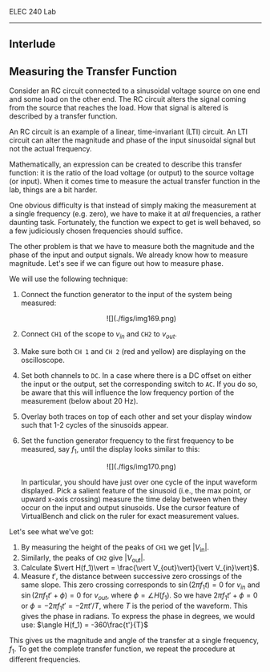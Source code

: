 ELEC 240 Lab

------------------------------------------------------------------------

Interlude
---------

Measuring the Transfer Function
-------------------------------

Consider an RC circuit connected to a sinusoidal voltage source on one end and
some load on the other end. The RC circuit alters the signal coming from the
source that reaches the load. How that signal is altered is described by a
transfer function.

An RC circuit is an example of a linear, time-invariant (LTI) circuit.  An LTI
circuit can alter the magnitude and phase of the input sinusoidal signal but
not the actual frequency.

Mathematically, an expression can be created to describe this transfer
function: it is the ratio of the load voltage (or output) to the source voltage
(or input). When it comes time to measure the actual transfer function in the
lab, things are a bit harder.

One obvious difficulty is that instead of simply making the measurement at a
single frequency (e.g. zero), we have to make it at *all* frequencies, a rather
daunting task. Fortunately, the function we expect to get is well behaved, so a
few judiciously chosen frequencies should suffice.

The other problem is that we have to measure both the magnitude and the phase
of the input and output signals. We already know how to measure magnitude.
Let's see if we can figure out how to measure phase.

We will use the following technique:

1.  Connect the function generator to the input of the system being
    measured:

    <center>
    ![](./figs/img169.png)
    </center>

2.  Connect `CH1` of the scope to $v_{in}$ and `CH2` to $v_{out}$.

3.  Make sure both `CH 1` and `CH 2` (red and yellow) are displaying on the
    oscilloscope.

4.  Set both channels to `DC`. In a case where there is a DC offset on either
    the input or the output, set the corresponding switch to `AC`. If you do
    so, be aware that this will influence the low frequency portion of the
    measurement (below about 20 Hz).

5.  Overlay both traces on top of each other and set your display window such
    that 1-2 cycles of the sinusoids appear.

6.  Set the function generator frequency to the first frequency to be
    measured, say $f_1$, until the display looks similar to this:

    <center>
    ![](./figs/img170.png)
    </center>

    In particular, you should have just over one cycle of the input waveform
    displayed. Pick a salient feature of the sinusoid (i.e., the max point, or
    upward x-axis crossing) measure the time delay between when they occur on
    the input and output sinusoids. Use the cursor feature of VirtualBench and
    click on the ruler for exact measurement values.

Let's see what we've got:

1.  By measuring the height of the peaks of `CH1` we get
    $\vert V_\text{in}\vert$.
2.  Similarly, the peaks of `CH2` give
    $\vert V_\text{out}\vert$.
3.  Calculate $\vert H(f_1)\vert = \frac{\vert
    V_{out}\vert}{\vert V_{in}\vert}$.
4.  Measure $t'$, the distance between successive zero crossings of
    the same slope. This zero crossing corresponds to $\sin(2\pi
    f_1 t)=0$ for $v_{in}$ and $\sin(2\pi f_1 t' +
    \phi)=0$ for $v_{out}$, where $\phi = \angle H(f_1)$.
    So we have $2\pi f_1 t' + \phi = 0$ or $\phi = -2\pi f_1
    t' = -2\pi t'/T$, where $T$ is the period of the waveform.
    This gives the phase in radians. To express the phase in degrees, we
    would use: $\angle H(f_1) = -360\frac{t'}{T}$

This gives us the magnitude and angle of the transfer at a single
frequency, $f_1$. To get the complete transfer function, we repeat
the procedure at different frequencies.
